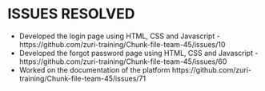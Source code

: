 <h1>ISSUES RESOLVED</h1>

<ul>
  <li>Developed the login page using HTML, CSS and Javascript - https://github.com/zuri-training/Chunk-file-team-45/issues/10</li>
  <li>Developed the forgot password page using HTML, CSS and Javascript - https://github.com/zuri-training/Chunk-file-team-45/issues/60</li>
  <li>Worked on the documentation of the platform https://github.com/zuri-training/Chunk-file-team-45/issues/71</li>
</ul>
